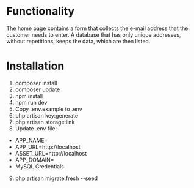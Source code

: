 # Functionality
The home page contains a form that collects the e-mail address that the customer needs to enter. 
A database that has only unique addresses, without repetitions, keeps the data, which are then listed.
# Installation
1. composer install
2. composer update
3. npm install
4. npm run dev
5. Copy .env.example to .env
6. php artisan key:generate
7. php artisan storage:link
8. Update .env file:
- APP_NAME=
- APP_URL=http://localhost
- ASSET_URL=http://localhost
- APP_DOMAIN=
- MySQL Credentials
9. php artisan migrate:fresh --seed
